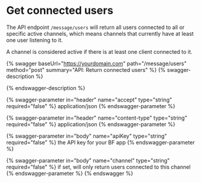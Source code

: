 # Get connected users

The API endpoint `/message/users` will return all users connected to all or specific active channels, which means channels that currently have at least one user listening to it.

A channel is considered active if there is at least one client connected to it.

{% swagger baseUrl="https://yourdomain.com" path="/message/users" method="post" summary="API: Return connected users" %}
{% swagger-description %}

{% endswagger-description %}

{% swagger-parameter in="header" name="accept" type="string" required="false" %}
application/json
{% endswagger-parameter %}

{% swagger-parameter in="header" name="content-type" type="string" required="false" %}
application/json
{% endswagger-parameter %}

{% swagger-parameter in="body" name="apiKey" type="string" required="false" %}
the API key for your BF app
{% endswagger-parameter %}

{% swagger-parameter in="body" name="channel" type="string" required="false" %}
if set, will only return users connected to this channel
{% endswagger-parameter %}
{% endswagger %}
